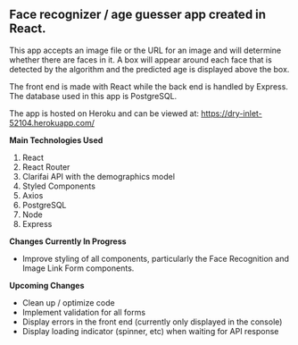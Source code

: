 ## Face recognizer / age guesser app created in React.

This app accepts an image file or the URL for an image and will determine whether there are faces in it. A box will appear around each face that is detected by the algorithm and the predicted age is displayed above the box.

The front end is made with React while the back end is handled by Express. The database used in this app is PostgreSQL.

The app is hosted on Heroku and can be viewed at: https://dry-inlet-52104.herokuapp.com/

**Main Technologies Used**
1. React
2. React Router
3. Clarifai API with the demographics model
4. Styled Components
5. Axios
6. PostgreSQL
7. Node
8. Express

**Changes Currently In Progress**
* Improve styling of all components, particularly the Face Recognition and Image Link Form components.

**Upcoming Changes**
* Clean up / optimize code
* Implement validation for all forms
* Display errors in the front end (currently only displayed in the console)
* Display loading indicator (spinner, etc) when waiting for API response